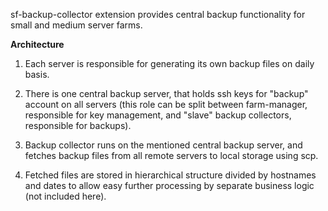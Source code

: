 sf-backup-collector extension provides central backup functionality for
small and medium server farms.

**Architecture**

1. Each server is responsible for generating its own backup files on daily basis.

2. There is one central backup server, that holds ssh keys for "backup" account
   on all servers (this role can be split between farm-manager, responsible for
   key management, and "slave" backup collectors, responsible for backups).

3. Backup collector runs on the mentioned central backup server, and fetches
   backup files from all remote servers to local storage using scp.

4. Fetched files are stored in hierarchical structure divided by hostnames
   and dates to allow easy further processing by separate business logic
   (not included here).
